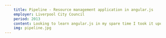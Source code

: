 ```yaml
---
    title: Pipeline - Resource management application in angular.js
    employer: Liverpool City Council
    period: 2013
    content: Looking to learn angular.js in my spare time I took it upon myself to build a useful project as a sideline. Back ended on the trello API, Pipeline manages team resources to agile projects, showing gantt chart views of project timelines, resources and team leave.
    img: pipeline.jpg
---
```

